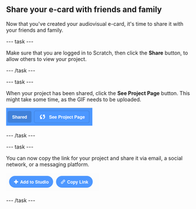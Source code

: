 ## Share your e-card with friends and family

Now that you've created your audiovisual e-card, it's time to share it with your friends and family.

--- task ---

Make sure that you are logged in to Scratch, then click the **Share** button, to allow others to view your project.

--- /task ---

--- task ---

When your project has been shared, click the **See Project Page** button. This might take some time, as the GIF needs to be uploaded.

![image showing Project Page button](images/projects-page.png)

--- /task ---

--- task ---

You can now copy the link for your project and share it via email, a social network, or a messaging platform.

![image showing copy link button](images/copy-link.png)

--- /task ---



